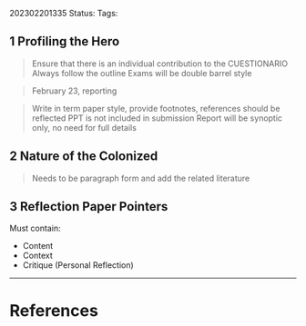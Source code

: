 202302201335
Status: 
Tags:

## 1 Profiling the Hero
> Ensure that there is an individual contribution to the CUESTIONARIO 
> Always follow the outline 
> Exams will be double barrel style 

> February 23, reporting 

> Write in term paper style, provide footnotes, references should be reflected
> PPT is not included in submission 
> Report will be synoptic only, no need for full details 

## 2 Nature of the Colonized 
> Needs to be paragraph form and add the related literature 

## 3 Reflection  Paper Pointers

Must contain: 
- Content
- Context
- Critique (Personal Reflection)





---
# References
